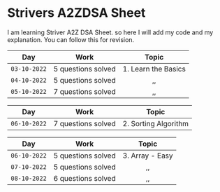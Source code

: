# Strivers A2ZDSA Sheet
I am learning Striver A2Z DSA Sheet. so here I will add my code and my explanation. You can follow this for revision. 

|Day|Work|Topic|
|:--------:|:--------:|:--------:|
|```03-10-2022```| 5 questions solved | 1. Learn the Basics |
|```04-10-2022```| 5 questions solved | ,, |
|```05-10-2022```| 7 questions solved | ,, |

|Day|Work|Topic|
|:--------:|:--------:|:--------:|
|```06-10-2022```| 7 questions solved | 2. Sorting Algorithm |

|Day|Work|Topic|
|:--------:|:--------:|:--------:|
|```06-10-2022```| 5 questions solved | 3. Array - Easy |
|```07-10-2022```| 5 questions solved | ,, |
|```08-10-2022```| 6 questions solved | ,, |
